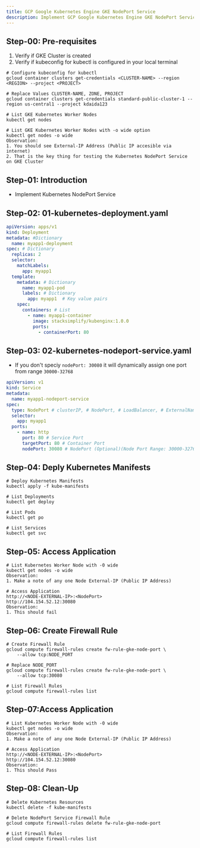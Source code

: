 ```yaml
---
title: GCP Google Kubernetes Engine GKE NodePort Service
description: Implement GCP Google Kubernetes Engine GKE NodePort Service
---
```


## Step-00: Pre-requisites
1. Verify if GKE Cluster is created
2. Verify if kubeconfig for kubectl is configured in your local terminal
```t
# Configure kubeconfig for kubectl
gcloud container clusters get-credentials <CLUSTER-NAME> --region <REGION> --project <PROJECT>

# Replace Values CLUSTER-NAME, ZONE, PROJECT
gcloud container clusters get-credentials standard-public-cluster-1 --region us-central1 --project kdaida123

# List GKE Kubernetes Worker Nodes
kubectl get nodes

# List GKE Kubernetes Worker Nodes with -o wide option
kubectl get nodes -o wide
Observation: 
1. You should see External-IP Address (Public IP accesible via internet)
2. That is the key thing for testing the Kubernetes NodePort Service on GKE Cluster
```
## Step-01: Introduction
- Implement Kubernetes NodePort Service 

## Step-02: 01-kubernetes-deployment.yaml
```yaml
apiVersion: apps/v1
kind: Deployment 
metadata: #Dictionary
  name: myapp1-deployment
spec: # Dictionary
  replicas: 2
  selector:
    matchLabels:
      app: myapp1
  template:  
    metadata: # Dictionary
      name: myapp1-pod
      labels: # Dictionary
        app: myapp1  # Key value pairs
    spec:
      containers: # List
        - name: myapp1-container
          image: stacksimplify/kubenginx:1.0.0
          ports: 
            - containerPort: 80      
```

## Step-03: 02-kubernetes-nodeport-service.yaml
- If you don't speciy `nodePort: 30080` it will dynamically assign one port from range `30000-32768`
```yaml
apiVersion: v1
kind: Service 
metadata:
  name: myapp1-nodeport-service
spec:
  type: NodePort # clusterIP, # NodePort, # LoadBalancer, # ExternalName
  selector:
    app: myapp1
  ports: 
    - name: http
      port: 80 # Service Port
      targetPort: 80 # Container Port
      nodePort: 30080 # NodePort (Optional)(Node Port Range: 30000-32768)
```


## Step-04: Deply Kubernetes Manifests
```t
# Deploy Kubernetes Manifests
kubectl apply -f kube-manifests

# List Deployments
kubectl get deploy

# List Pods
kubectl get po

# List Services
kubectl get svc
```

## Step-05: Access Application
```t
# List Kubernetes Worker Node with -0 wide
kubectl get nodes -o wide
Observation: 
1. Make a note of any one Node External-IP (Public IP Address)

# Access Application
http://<NODE-EXTERNAL-IP>:<NodePort>
http://104.154.52.12:30080
Observation:
1. This should fail
```

## Step-06: Create Firewall Rule
```t
# Create Firewall Rule
gcloud compute firewall-rules create fw-rule-gke-node-port \
    --allow tcp:NODE_PORT

# Replace NODE_PORT
gcloud compute firewall-rules create fw-rule-gke-node-port \
    --allow tcp:30080   

# List Firewall Rules
gcloud compute firewall-rules list    
```

## Step-07:Access Application
```t
# List Kubernetes Worker Node with -0 wide
kubectl get nodes -o wide
Observation: 
1. Make a note of any one Node External-IP (Public IP Address)

# Access Application
http://<NODE-EXTERNAL-IP>:<NodePort>
http://104.154.52.12:30080
Observation:
1. This should Pass
```



## Step-08: Clean-Up
```t
# Delete Kubernetes Resources
kubectl delete -f kube-manifests

# Delete NodePort Service Firewall Rule
gcloud compute firewall-rules delete fw-rule-gke-node-port

# List Firewall Rules
gcloud compute firewall-rules list 
```


